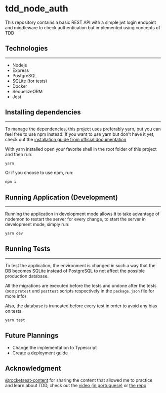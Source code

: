 # tdd_node_auth
This repository contains a basic REST API with a simple jwt login endpoint and middleware to check authentication but implemented using concepts of TDD

## Technologies
---
- Nodejs
- Express
- PostgreSQL
- SQLite (for tests)
- Docker
- SequelizeORM
- Jest

## Installing dependencies
---
To manage the dependencies, this project uses preferably yarn, but you can feel free to use npm instead. If you want to use yarn but don't have it yet, check out the [installation guide from official documentation](https://yarnpkg.com/getting-started/install)

With yarn installed open your favorite shell in the root folder of this project and then run:
```bash
yarn
```
Or if you choose to use npm, run:
```bash
npm i
```

## Running Application (Development)
---
Running the application in development mode allows it to take advantage of nodemon to restart the server for every change, to start the server in development mode, simply run:
```bash
yarn dev
```


## Running Tests 
---
To test the application, the environment is changed in such a way that the DB becomes SQLite instead of PostgreSQL to not affect the possible production database. 

All the migrations are executed before the tests and undone after the tests (see `pretest` and `posttest` scripts respectively in the `package.json` file for more info)

Also, the database is truncated before every test in order to avoid any bias on tests

```bash
yarn test
```

## Future Plannings
- Change the implementation to Typescript
- Create a deployment guide

## Acknowledgment
[@rocketseat-content](https://github.com/rocketseat-content) for sharing the content that allowed me to practice and learn about TDD, check out the [video (in portuguese)](https://www.youtube.com/watch?v=2G_mWfG0DZE&t=929s) or [the repo](https://github.com/rocketseat-content/youtube-nodejs-tdd-jest)
